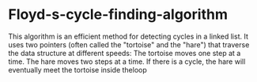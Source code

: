 # Floyd-s-cycle-finding-algorithm
This algorithm is an efficient method for detecting cycles in a linked list. It uses two pointers (often called the "tortoise" and the "hare") that traverse the data structure at different speeds: The tortoise moves one step at a time. The hare moves two steps at a time. If there is a cycle, the hare will eventually meet the tortoise inside theloop
